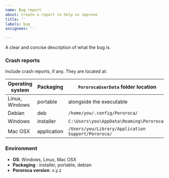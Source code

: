```yaml
---
name: Bug report
about: Create a report to help us improve
title: ''
labels: bug
assignees: ''

---
```


A clear and concise description of what the bug is.

### Crash reports

Include crash reports, if any. They are located at:

| Operating system | Packaging | `PororocaUserData` folder location |
|------------------|-----------|-----------------------------|
| Linux, Windows | portable | alongside the executable |
| Debian | deb | `/home/you/.config/Pororoca/` |
| Windows | installer | `C:\Users\you\AppData\Roaming\Pororoca\` |
| Mac OSX | application | `/Users/you/Library/Application Support/Pororoca/` |

### Environment

- **OS**: Windows, Linux, Mac OSX
- **Packaging** : installer, portable, debian
- **Pororoca version**: x.y.z
